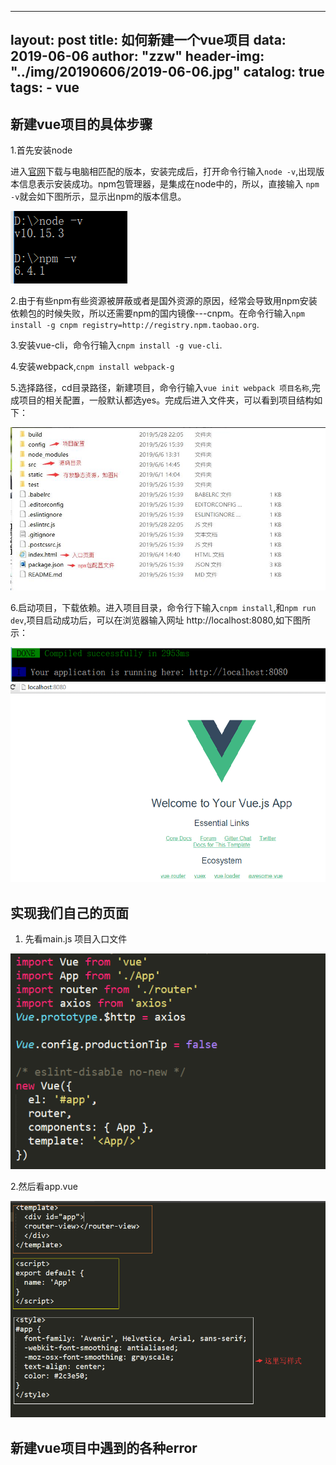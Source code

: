 
---
layout: post
title: 如何新建一个vue项目
data: 2019-06-06
author: "zzw"
header-img: "../img/20190606/2019-06-06.jpg"
catalog: true
tags:
    - vue
---


## 新建vue项目的具体步骤

1.首先安装node

进入[官网](https://nodejs.org/en/download/current/)下载与电脑相匹配的版本，安装完成后，打开命令行输入` node -v `,出现版本信息表示安装成功。npm包管理器，是集成在node中的，所以，直接输入 ` npm -v `就会如下图所示，显示出npm的版本信息。

![img](../img/20190606/node-v.png)

2.由于有些npm有些资源被屏蔽或者是国外资源的原因，经常会导致用npm安装依赖包的时候失败，所以还需要npm的国内镜像---cnpm。在命令行输入` npm install -g cnpm registry=http://registry.npm.taobao.org `.

3.安装vue-cli，命令行输入` cnpm install -g vue-cli `.

4.安装webpack,` cnpm install webpack-g `

5.选择路径，cd目录路径，新建项目，命令行输入` vue init webpack 项目名称 `,完成项目的相关配置，一般默认都选yes。完成后进入文件夹，可以看到项目结构如下：

![img](../img/20190606/initialize.jpg)

6.启动项目，下载依赖。进入项目目录，命令行下输入` cnpm install `,和` npm run dev `,项目启动成功后，可以在浏览器输入网址 http://localhost:8080,如下图所示：

![img](../img/20190606/run.png)
![img](../img/20190606/browser.jpg)


## 实现我们自己的页面

1. 先看main.js 项目入口文件

![img](../img/20190606/mainjs.png)

2.然后看app.vue

![img](../img/20190606/appvue.png)

## 新建vue项目中遇到的各种error
